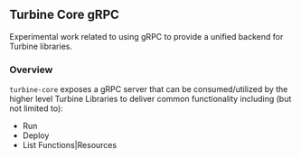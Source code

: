 ## Turbine Core gRPC

Experimental work related to using gRPC to provide a unified backend for Turbine libraries.

### Overview

`turbine-core` exposes a gRPC server that can be consumed/utilized by the higher level Turbine Libraries to deliver
common functionality including (but not limited to):
* Run
* Deploy
* List Functions|Resources